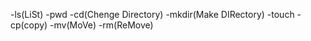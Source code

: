 -ls(LiSt)
-pwd
-cd(Chenge Directory)
-mkdir(Make DIRectory)
-touch
-cp(copy)
-mv(MoVe)
-rm(ReMove)



